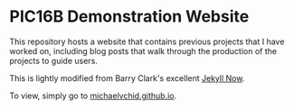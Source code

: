 # PIC16B Demonstration Website

This repository hosts a website that contains previous projects that I have worked on, including blog posts that walk through the production of the projects to guide users. 

This is lightly modified from Barry Clark's excellent [Jekyll Now](https://www.jekyllnow.com/). 

To view, simply go to [michaelvchid.github.io](https://michaelvchid.github.io/).